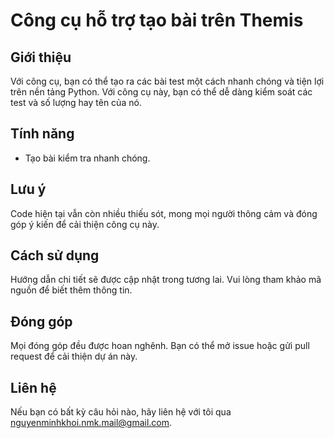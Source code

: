 # Công cụ hỗ trợ tạo bài trên Themis

## Giới thiệu
Với công cụ, bạn có thể tạo ra các bài test một cách nhanh chóng và tiện lợi trên nền tảng Python. Với công cụ này, bạn có thể dễ dàng kiểm soát các test và số lượng hay tên của nó.

## Tính năng
- Tạo bài kiểm tra nhanh chóng.

## Lưu ý
Code hiện tại vẫn còn nhiều thiếu sót, mong mọi người thông cảm và đóng góp ý kiến để cải thiện công cụ này.

## Cách sử dụng
Hướng dẫn chi tiết sẽ được cập nhật trong tương lai. Vui lòng tham khảo mã nguồn để biết thêm thông tin.

## Đóng góp
Mọi đóng góp đều được hoan nghênh. Bạn có thể mở issue hoặc gửi pull request để cải thiện dự án này.

## Liên hệ
Nếu bạn có bất kỳ câu hỏi nào, hãy liên hệ với tôi qua [nguyenminhkhoi.nmk.mail@gmail.com](mailto:nguyenminhkhoi.nmk.mail@gmail.com).
